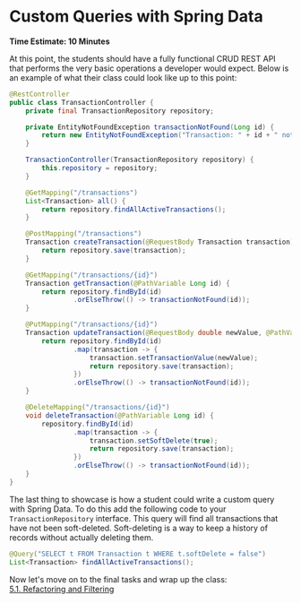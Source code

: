 # Custom Queries with Spring Data
**Time Estimate: 10 Minutes**

At this point, the students should have a fully functional CRUD REST API that performs the very basic
operations a developer would expect. Below is an example of what their class could look like up to this point:
```java
@RestController
public class TransactionController {
    private final TransactionRepository repository;

    private EntityNotFoundException transactionNotFound(Long id) {
        return new EntityNotFoundException("Transaction: " + id + " not found.");
    }

    TransactionController(TransactionRepository repository) {
        this.repository = repository;
    }

    @GetMapping("/transactions")
    List<Transaction> all() {
        return repository.findAllActiveTransactions();
    }

    @PostMapping("/transactions")
    Transaction createTransaction(@RequestBody Transaction transaction) {
        return repository.save(transaction);
    }

    @GetMapping("/transactions/{id}")
    Transaction getTransaction(@PathVariable Long id) {
        return repository.findById(id)
                .orElseThrow(() -> transactionNotFound(id));
    }

    @PutMapping("/transactions/{id}")
    Transaction updateTransaction(@RequestBody double newValue, @PathVariable Long id) {
        return repository.findById(id)
                .map(transaction -> {
                    transaction.setTransactionValue(newValue);
                    return repository.save(transaction);
                })
                .orElseThrow(() -> transactionNotFound(id));
    }

    @DeleteMapping("/transactions/{id}")
    void deleteTransaction(@PathVariable Long id) {
        repository.findById(id)
                .map(transaction -> {
                    transaction.setSoftDelete(true);
                    return repository.save(transaction);
                })
                .orElseThrow(() -> transactionNotFound(id));
    }
}
```

The last thing to showcase is how a student could write a custom query with Spring Data.
To do this add the following code to your `TransactionRepository` interface. This query will find all
transactions that have not been soft-deleted. Soft-deleting is a way to keep a history of records without
actually deleting them.

```java
@Query("SELECT t FROM Transaction t WHERE t.softDelete = false")
List<Transaction> findAllActiveTransactions();
```

Now let's move on to the final tasks and wrap up the class:  
[5.1. Refactoring and Filtering](../activies/5-1-refactoring-and-filtering.md)
